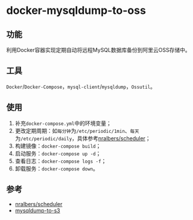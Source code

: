# docker-mysqldump-to-oss

## 功能
利用Docker容器实现定期自动将远程MySQL数据库备份到阿里云OSS存储中。

## 工具
`Docker`/`Docker-Compose`，`mysql-client`/`mysqldump`，`Ossutil`。

## 使用
1. 补充`docker-compose.yml`中的环境变量；
2. 更改定期周期：如`每分钟`为`/etc/periodic/1min`、`每天`为`/etc/periodic/daily`，具体参考[nralbers/scheduler](https://github.com/nralbers/docker-scheduler#usage)；
3. 构建镜像：`docker-compose build`；
4. 启动服务：`docker-compose up -d`；
5. 查看日志：`docker-compose logs -f`；
6. 卸载服务：`docker-compose down`。

## 参考
- [nralbers/scheduler](https://github.com/nralbers/docker-scheduler)
- [mysqldump-to-s3](https://github.com/ianneub/mysqldump-to-s3)